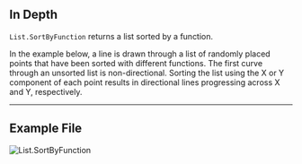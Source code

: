 ## In Depth
`List.SortByFunction` returns a list sorted by a function.

In the example below, a line is drawn through a list of randomly placed points that have been sorted with different functions. The first curve through an unsorted list is non-directional. Sorting the list using the X or Y component of each point results in directional lines progressing across X and Y, respectively.
___
## Example File

![List.SortByFunction](./List.SortByFunction_img.jpg)
